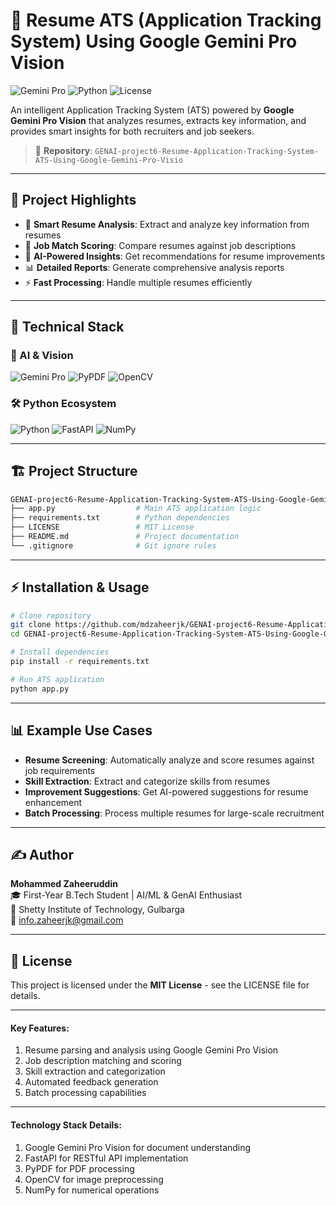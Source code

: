 # 📄 Resume ATS (Application Tracking System) Using Google Gemini Pro Vision

![Gemini Pro](https://img.shields.io/badge/Gemini_Pro-Vision-purple)
![Python](https://img.shields.io/badge/Python-3.8%2B-brightgreen)
![License](https://img.shields.io/badge/License-MIT-orange)

An intelligent Application Tracking System (ATS) powered by **Google Gemini Pro Vision** that analyzes resumes, extracts key information, and provides smart insights for both recruiters and job seekers.

> 📁 **Repository**: `GENAI-project6-Resume-Application-Tracking-System-ATS-Using-Google-Gemini-Pro-Visio`

---

## 🚀 Project Highlights

- 📝 **Smart Resume Analysis**: Extract and analyze key information from resumes
- 🎯 **Job Match Scoring**: Compare resumes against job descriptions
- 🤖 **AI-Powered Insights**: Get recommendations for resume improvements
- 📊 **Detailed Reports**: Generate comprehensive analysis reports
- ⚡ **Fast Processing**: Handle multiple resumes efficiently

---

## 🧠 Technical Stack

### 🦾 AI & Vision
![Gemini Pro](https://img.shields.io/badge/Gemini_Pro-Vision-purple)
![PyPDF](https://img.shields.io/badge/PyPDF-3.0+-yellow)
![OpenCV](https://img.shields.io/badge/OpenCV-4.5+-blue)

### 🛠️ Python Ecosystem
![Python](https://img.shields.io/badge/Python-3.8%2B-brightgreen)
![FastAPI](https://img.shields.io/badge/FastAPI-0.110+-green)
![NumPy](https://img.shields.io/badge/NumPy-1.21+-yellow)

---

## 🏗️ Project Structure

```bash
GENAI-project6-Resume-Application-Tracking-System-ATS-Using-Google-Gemini-Pro-Visio/
├── app.py                  # Main ATS application logic
├── requirements.txt        # Python dependencies
├── LICENSE                 # MIT License
├── README.md               # Project documentation
└── .gitignore              # Git ignore rules
```

---

## ⚡ Installation & Usage

```bash
# Clone repository
git clone https://github.com/mdzaheerjk/GENAI-project6-Resume-Application-Tracking-System-ATS-Using-Google-Gemini-Pro-Visio.git
cd GENAI-project6-Resume-Application-Tracking-System-ATS-Using-Google-Gemini-Pro-Visio

# Install dependencies
pip install -r requirements.txt

# Run ATS application
python app.py
```

---

## 📊 Example Use Cases

- **Resume Screening**: Automatically analyze and score resumes against job requirements
- **Skill Extraction**: Extract and categorize skills from resumes
- **Improvement Suggestions**: Get AI-powered suggestions for resume enhancement
- **Batch Processing**: Process multiple resumes for large-scale recruitment

---

## ✍️ Author

**Mohammed Zaheeruddin**  
🎓 First-Year B.Tech Student | AI/ML & GenAI Enthusiast  
🏫 Shetty Institute of Technology, Gulbarga  
📧 info.zaheerjk@gmail.com

---

## 📜 License

This project is licensed under the **MIT License** - see the LICENSE file for details.

---

#### Key Features:
1. Resume parsing and analysis using Google Gemini Pro Vision
2. Job description matching and scoring
3. Skill extraction and categorization
4. Automated feedback generation
5. Batch processing capabilities

---

#### Technology Stack Details:
1. Google Gemini Pro Vision for document understanding
2. FastAPI for RESTful API implementation
3. PyPDF for PDF processing
4. OpenCV for image preprocessing
5. NumPy for numerical operations
